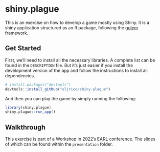 
<!-- README.md is generated from README.Rmd. Please edit that file -->

# shiny.plague

This is an exercise on how to develop a game mostly using Shiny. It is a
shiny application structured as an R package, following the
[golem](https://github.com/ThinkR-open/golem) framework.

## Get Started

First, we’ll need to install all the necessary libraries. A complete
list can be found in the `DESCRIPTION` file. But it’s just easier if you
install the development version of the app and follow the instructions
to install all dependencies.

``` r
# install.packages("devtools")
devtools::install_github("aljrico/shiny-plague")
```

And then you can play the game by simply running the following:

``` r
library(shiny.plague)
shiny.plague::run_app()
```

## Walkthrough

This exercise is part of a Workshop in 2022’s
[EARL](https://www.ascent.io/earl) conference. The slides of which can
be found within the `presentation` folder.
